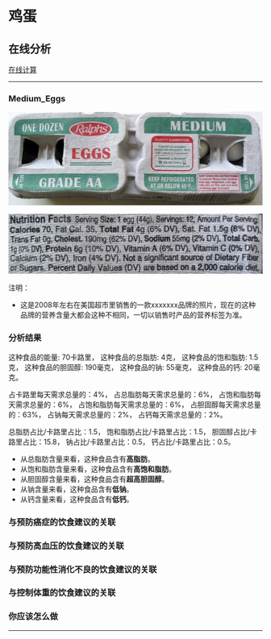# 鸡蛋

## 在线分析

[在线计算](https://jsfiddle.net/quanbinn/f6y5jb8p/)

--------------------

### Medium_Eggs

![Medium_Eggs](/images/天然食品的分析/鸡蛋/Medium_Eggs.jpg)

![Medium_Eggs_营养标签](/images/天然食品的分析/鸡蛋/Medium_Eggs_营养标签.jpg)

注明：

- 这是2008年左右在美国超市里销售的一款xxxxxxx品牌的照片，现在的这种品牌的营养含量大都会这种不相同，一切以销售时产品的营养标签为准。

### 分析结果

这种食品的能量: 70卡路里， 这种食品的总脂肪: 4克， 这种食品的饱和脂肪: 1.5克， 这种食品的胆固醇: 190毫克， 这种食品的钠: 55毫克， 这种食品的钙: 20毫克。

占卡路里每天需求总量的：4%， 占总脂肪每天需求总量的：6%， 占饱和脂肪每天需求总量的：6%， 占饱和脂肪每天需求总量的：6%， 占胆固醇每天需求总量的：63%， 占钠每天需求总量的：2%， 占钙每天需求总量的：2%。

总脂肪占比/卡路里占比：1.5， 饱和脂肪占比/卡路里占比：1.5， 胆固醇占比/卡路里占比：15.8， 钠占比/卡路里占比：0.5， 钙占比/卡路里占比：0.5。

- 从总脂肪含量来看，这种食品含有**高脂肪**。
- 从饱和脂肪含量来看，这种食品含有**高饱和脂肪**。
- 从胆固醇含量来看，这种食品含有**超高胆固醇**。
- 从钠含量来看，这种食品含有**低钠**。
- 从钙含量来看，这种食品含有**低钙**。

### 与预防癌症的饮食建议的关联

### 与预防高血压的饮食建议的关联

### 与预防功能性消化不良的饮食建议的关联

### 与控制体重的饮食建议的关联

### 你应该怎么做

---------------------




